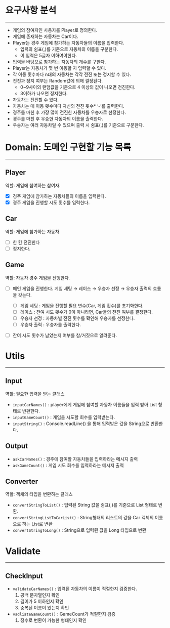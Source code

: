 # 요구사항 분석

---

- 게임의 참여자인 사용자를 Player로 정의한다.
- 게임에 존재하는 자동차는 Car이다.
- Player는 경주 게임에 참가하는 자동차들의 이름을 입력한다.
    - 입력의 쉼표(,)를 기준으로 자동차의 이름을 구분한다.
    - 이 입력은 5글자 이하여야한다.
- 입력을 바탕으로 참가하는 자동차의 개수를 구한다.
- Player는 자동차가 몇 번 이동할 지 입력할 수 있다.
- 각 이동 횟수마다 n대의 자동차는 각각 전진 또는 정지할 수 있다.
- 전진과 정지 여부는 Random값에 의해 결정된다.
    - 0~9사이의 랜덤값을 기준으로 4 이상의 값이 나오면 전진한다.
    - 3이하가 나오면 정지한다.
- 자동차는 전진할 수 있다.
- 자동차는 매 이동 횟수마다 자신의 전진 횟수* ‘-’를 출력한다.
- 경주를 마친 후 가장 많이 전진한 자동차를 우승자로 선정한다.
- 경주를 마친 후 우승한 자동차의 이름을 출력한다.
- 우승자는 여러 자동차일 수 있으며 출력 시 쉼표(,)를 기준으로 구분한다.

# Domain: 도메인 구현할 기능 목록

---

## Player

역할: 게임에 참여하는 참여자.

- [x] 경주 게임에 참가하는 자동차들의 이름을 입력한다.
- [x] 경주 게임을 진행할 시도 횟수를 입력한다.

## Car

역할: 게임에 참가하는 자동차

- [ ] 한 칸 전진한다
- [ ] 정지한다.

## Game

역할: 자동차 경주 게임을 진행한다.

- [ ] 메인 게임을 진행한다. 게임 세팅 → 레이스 → 우승자 선정 → 우승자 출력의 흐름을 갖는다.
  - [ ] 게임 세팅 : 게임을 진행할 필요 변수(Car, 게임 횟수)를 초기화한다.
  - [ ] 레이스 : 잔여 시도 횟수가 0이 아니라면, Car들의 전진 여부를 결정한다.
  - [ ] 우승자 선정 : 자동차별 전진 횟수를 확인해 우승자를 선정한다.
  - [ ] 우승자 출력 : 우승자를 출력한다.
- [ ] 잔여 시도 횟수가 남았는지 여부를 참/거짓으로 알려준다.


# Utils

---

## Input

역할: 필요한 입력을 받는 클래스

- `inputCarNames()` : player에게 게임에 참여할 자동차 이름들을 입력 받아 List<String> 형태로 반환한다.
- `inputGameCount()` : 게임을 시도할 회수를 입력받는다.
- `inputString()` : Console.readLine() 을 통해 입력받은 값을 String으로 반환한다.

## Output

- `askCarNames()` : 경주에 참여할 자동차들을 입력하라는 메시지 출력
- `askGameCount()` : 게임 시도 회수를 입력하라는 메시지 출력

## Converter

역할: 객체의 타입을 변환하는 클래스

- `convertStringToList()` : 입력된 String 값을 쉼표(,)를 기준으로 List<String> 형태로 변환.
- `convertStringListToCarList()` : String형태의 리스트의 값을 Car 객체의 이름으로 하는 List<Car>로 변환
- `convertStringToLong()` : String으로 입력된 값을 Long 타입으로 변환

# Validate

---

## CheckInput

- `validateCarNames()` : 입력된 자동차의 이름이 적절한지 검증한다.
    1. 공백 문자열인지 확인
    2. 길이가 5 이하인지 확인
    3. 중복된 이름이 있는지 확인
- `vadliateGameCount()` : GameCount가 적절한지 검증
    1. 정수로 변환이 가능한 형태인지 확인
